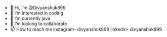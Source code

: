 - 👋 Hi, I’m @Divyanshuk899
- 👀 I’m interested in coding
- 🌱 I’m currently java
- 💞️ I’m looking to collaborate
- 📫 How to reach me instagram- divyanshuk899
linkedin- divyanshuk899

<!---
Divyanshuk899/Divyanshuk899 is a ✨ special ✨ repository because its `README.md` (this file) appears on your GitHub profile.
You can click the Preview link to take a look at your changes.
--->
